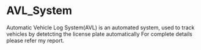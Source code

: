 # AVL_System
Automatic Vehicle Log System(AVL) is an automated system, used to track vehicles by detetcting the license plate automatically
For complete details please refer my report.

